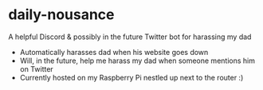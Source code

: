 # daily-nousance
A helpful Discord &amp; possibly in the future Twitter bot for harassing my dad

- Automatically harasses dad when his website goes down
- Will, in the future, help me harass my dad when someone mentions him on Twitter
- Currently hosted on my Raspberry Pi nestled up next to the router :)
